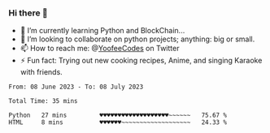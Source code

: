 ### Hi there 👋

<!--
**Sara-Pak/Sara-Pak** is a ✨ _special_ ✨ repository because its `README.md` (this file) appears on your GitHub profile.

Here are some ideas to get you started:
- 🤔 I’m looking for help with ...
- 💬 Ask me about ...
- 😄 Pronouns: ...


- 🔭 I’m currently working on getting certified in Google's IT Automation with Python and doing #100daysofcode in Python. 
-->
- 🌱 I’m currently learning Python and BlockChain...
- 👯 I’m looking to collaborate on python projects; anything: big or small.
- 📫 How to reach me: @[YoofeeCodes](https://twitter.com/YoofeeCodes) on Twitter
- ⚡ Fun fact: Trying out new cooking recipes, Anime, and singing Karaoke with friends.


<!--START_SECTION:waka-->

```text
From: 08 June 2023 - To: 08 July 2023

Total Time: 35 mins

Python   27 mins         ♥♥♥♥♥♥♥♥♥♥♥♥♥♥♥♥♥♥♥~~~~~~   75.67 %
HTML     8 mins          ♥♥♥♥♥♥~~~~~~~~~~~~~~~~~~~   24.33 %
```

<!--END_SECTION:waka-->
